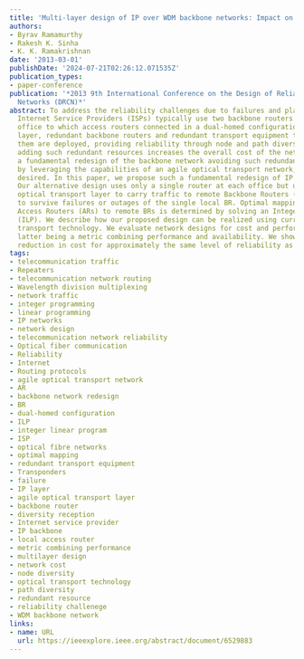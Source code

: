 ```yaml
---
title: 'Multi-layer design of IP over WDM backbone networks: Impact on cost and survivability'
authors:
- Byrav Ramamurthy
- Rakesh K. Sinha
- K. K. Ramakrishnan
date: '2013-03-01'
publishDate: '2024-07-21T02:26:12.071535Z'
publication_types:
- paper-conference
publication: '*2013 9th International Conference on the Design of Reliable Communication
  Networks (DRCN)*'
abstract: To address the reliability challenges due to failures and planned outages,
  Internet Service Providers (ISPs) typically use two backbone routers at each central
  office to which access routers connected in a dual-homed configuration. At the IP
  layer, redundant backbone routers and redundant transport equipment to interconnect
  them are deployed, providing reliability through node and path diversity. However,
  adding such redundant resources increases the overall cost of the network. Hence,
  a fundamental redesign of the backbone network avoiding such redundant resources,
  by leveraging the capabilities of an agile optical transport network, is highly
  desired. In this paper, we propose such a fundamental redesign of IP backbones.
  Our alternative design uses only a single router at each office but uses the agile
  optical transport layer to carry traffic to remote Backbone Routers (BRs) in order
  to survive failures or outages of the single local BR. Optimal mapping of local
  Access Routers (ARs) to remote BRs is determined by solving an Integer Linear Program
  (ILP). We describe how our proposed design can be realized using current optical
  transport technology. We evaluate network designs for cost and performability, the
  latter being a metric combining performance and availability. We show significant
  reduction in cost for approximately the same level of reliability as current designs.
tags:
- telecommunication traffic
- Repeaters
- telecommunication network routing
- Wavelength division multiplexing
- network traffic
- integer programming
- linear programming
- IP networks
- network design
- telecommunication network reliability
- Optical fiber communication
- Reliability
- Internet
- Routing protocols
- agile optical transport network
- AR
- backbone network redesign
- BR
- dual-homed configuration
- ILP
- integer linear program
- ISP
- optical fibre networks
- optimal mapping
- redundant transport equipment
- Transponders
- failure
- IP layer
- agile optical transport layer
- backbone router
- diversity reception
- Internet service provider
- IP backbone
- local access router
- metric combining performance
- multilayer design
- network cost
- node diversity
- optical transport technology
- path diversity
- redundant resource
- reliability challenege
- WDM backbone network
links:
- name: URL
  url: https://ieeexplore.ieee.org/abstract/document/6529883
---
```

